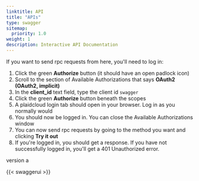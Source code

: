 ```yaml
---
linktitle: API
title: "APIs"
type: swagger
sitemap:
  priority: 1.0
weight: 1
description: Interactive API Documentation
---
```


If you want to send rpc requests from here, you'll need to log in:

1. Click the green **Authorize** button (it should have an open padlock icon)
2. Scroll to the section of Available Authorizations that says **OAuth2 (OAuth2, implicit)**
3. In the **client_id** text field, type the client id `swagger`
4. Click the green **Authorize** button beneath the scopes
5. A plaidcloud login tab should open in your browser. Log in as you normally would
6. You should now be logged in. You can close the Available Authorizations window
7. You can now send rpc requests by going to the method you want and clicking **Try it out**
8. If you're logged in, you should get a response. If you have not successfully logged in, you'll get a 401 Unauthorized error.

version a

<!-- {{< swaggerui src="https://atower.plaidcloud.io/openapi.json" >}} -->
{{< swaggerui >}}
